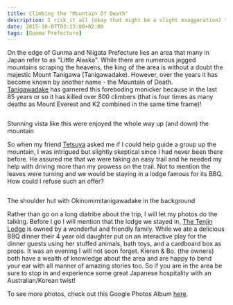 ```yaml
---
title: Climbing the "Mountain Of Death"
description: I risk it all (okay that might be a slight exaggeration) to climb the infamous Mountain of Death also known as Mt. Tanigawa...
date: 2015-10-07T03:13:00+02:00
tags: [Gunma Prefecture]
---
```

<div class="text-lg mt-2">
<p class="mb-2">On the edge of Gunma and Niigata Prefecture lies an area that many in Japan refer to as "Little Alaska". While there are numerous jagged mountains scraping the heavens, the king of the area is without a doubt the majestic Mount Tanigawa (Tanigawadake). However, over the years it has become known by another name - the Mountain of Death. <a href="https://www.tanigawadake-rw.com/" target="_blank" rel="noopener noreferrer" class="text-red-500 hover:bg-red-500 hover:text-white">Tanigawadake</a> has garnered this foreboding monicker because in the last 85 years or so it has killed over 800 climbers (that is four times as many deaths as Mount Everest and K2 combined in the same time frame)!</p>

<div class="w-8/12 mx-auto mt-2">
<img class="rounded-lg shadow-lg" src="https://fallfish-tenkara-images.s3-us-west-1.amazonaws.com/FfT+-+Mountain+of+Death/mountain+of+death-tanigawadake-gunma+prefecture-hiking-japan-fall+colors-pano.JPG" alt="" />
<p class="italic text-center">Stunning vista like this were enjoyed the whole way up (and down) the mountain</p>
</div>

<p class="mt-2 mb-2">So when my friend <a href="https://www.badgertenkara.com/bt-blog/iwana-tenkara-a-guest-post-by-isaac-tait" target="_blank" rel="noopener noreferrer" class="text-red-500 hover:bg-red-500 hover:text-white">Tetsuya</a> asked me if I could help guide a group up the mountain, I was intrigued but slightly skeptical since I had never been there before. He assured me that we were taking an easy trail and he needed my help with driving more than my prowess on the trail. Not to mention the leaves were turning and we would be staying in a lodge famous for its BBQ. How could I refuse such an offer?</p>

<div class="w-8/12 mx-auto">
<img class="rounded-lg shadow-lg" src="https://fallfish-tenkara-images.s3-us-west-1.amazonaws.com/FfT+-+Mountain+of+Death/mountain+of+death-tanigawadake-gunma+prefecture-hiking-japan-shoulder+hut.JPG" alt="" />
<p class="italic text-center">The shoulder hut with Okinomimitanigawadake in the background</p>
</div>

<p class="mt-2 mb-2">Rather than go on a long diatribe about the trip, I will let my photos do the talking. Before I go I will mention that the lodge we stayed in, <a href="https://www.tenjinlodge.com/your-hosts.php" target="_blank" rel="noopener noreferrer" class="text-red-500 hover:bg-red-500 hover:text-white">The Tenjin Lodge</a> is owned by a wonderful and friendly family. While we ate a delicious BBQ dinner their 4 year old daughter put on an interactive play for the dinner guests using her stuffed animals, bath toys, and a cardboard box as props. It was an evening I will not soon forget. Kieren &amp; Bo. (the owners) both have a wealth of knowledge about the area and are happy to bend your ear with all manner of amazing stories too. So if you are in the area be sure to stop in and experience some great Japanese hospitality with an Australian/Korean twist!</p>

<p class="mt-2 mb-2 italic text-center font-semibold text-gray-400">To see more photos, check out this Google Photos Album <a href="https://photos.app.goo.gl/Jma3LwvZYzWg7tXw7" target="_blank" rel="noopener" class="text-red-500 hover:bg-red-500 hover:text-white">here</a>.</p>
</div>